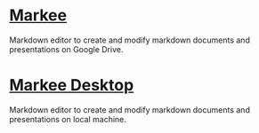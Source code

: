 # [Markee](//ricwtk.github.io/markee)
Markdown editor to create and modify markdown documents and presentations on Google Drive. 

# [Markee Desktop](//ricwtk.github.io/markee/desktop)
Markdown editor to create and modify markdown documents and presentations on local machine.
